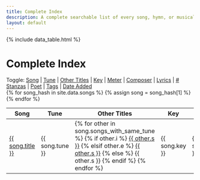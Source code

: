 ```yaml
---
title: Complete Index
description: A complete searchable list of every song, hymn, or musical work provided without restriction on this site. Click on a song to view or download the full sheet music, or listen to the audio playback.
layout: default
---
```


{% include data_table.html %}

# Complete Index

<div id='toggle-vis-panel'>
Toggle:
<a class="toggle-vis" data-column="0" href="#">Song</a> |
<a class="toggle-vis" data-column="1" href="#">Tune</a> |
<a class="toggle-vis off" data-column="2" href="#">Other Titles</a> |
<a class="toggle-vis off" data-column="3" href="#">Key</a> |
<a class="toggle-vis off" data-column="4" href="#">Meter</a> |
<a class="toggle-vis off" data-column="5" href="#">Composer</a> |
<a class="toggle-vis" data-column="6" href="#">Lyrics</a> |
<a class="toggle-vis off" data-column="7" href="#"># Stanzas</a> |
<a class="toggle-vis off" data-column="8" href="#">Poet</a> |
<a class="toggle-vis" data-column="9" href="#">Tags</a> |
<a class="toggle-vis" data-column="10" href="#">Date Added</a>
</div>

<table id='song-table' cellspacing='0' width='100%'><thead>
<th>Song</th>
<th>Tune</th>
<th>Other Titles</th>
<th>Key</th>
<th>Meter</th>
<th>Composer</th>
<th>Lyrics</th>
<th>#</th>
<th>Poet</th>
<th>Tags</th>
<th>Added</th>
</thead>
{% for song_hash in site.data.songs %}
{% assign song = song_hash[1] %}
<tr>
  <td class='hymn-name-box'><a href="{{ site.baseurl }}/listing/{{ song.song_file }}.html">{{ song.title }}</a></td>
  <td class='tune-box'>{{ song.tune }}</td>
  <td class='same-tune-box'>
    {% for other in song.songs_with_same_tune %}
      {% if other.i %}
        <span class="internal"><a href="{{ site.baseurl }}/listing/{{ other.i }}.html">{{ other.s }}</a></span>
      {% elsif other.e %}
        <span class="external"><a class="external" target="_blank" href="{{ other.e }}">{{ other.s }}</a></span>
      {% else %}
        <span class="nolink">{{ other.s }}</span>
      {% endif %}
    {% endfor %}
  </td>
  <td class='key-box'>{{ song.key }}</td>
  <td class='meter-box'>{{ song.meter }}</td>
  <td class='composer-box'>{{ song.composer }}</td>
  <td class='lyric-box'><div>{{ song.lyrics }}</div></td>
  <td class='stanzas-box'>{{ song.stanza_count }}</td>
  <td class='poet-box'>{{ song.poet }}</td>
  <td class='tags-box'><div>
    {% for tag in song.tags %}
      <a class="taglink" href="#">{{ tag }}</a>
    {% endfor %}
  </div></td>
  <td class='date-added-box'>{{ song.date_added }}</td>
</tr>
{% endfor %}
</table>
